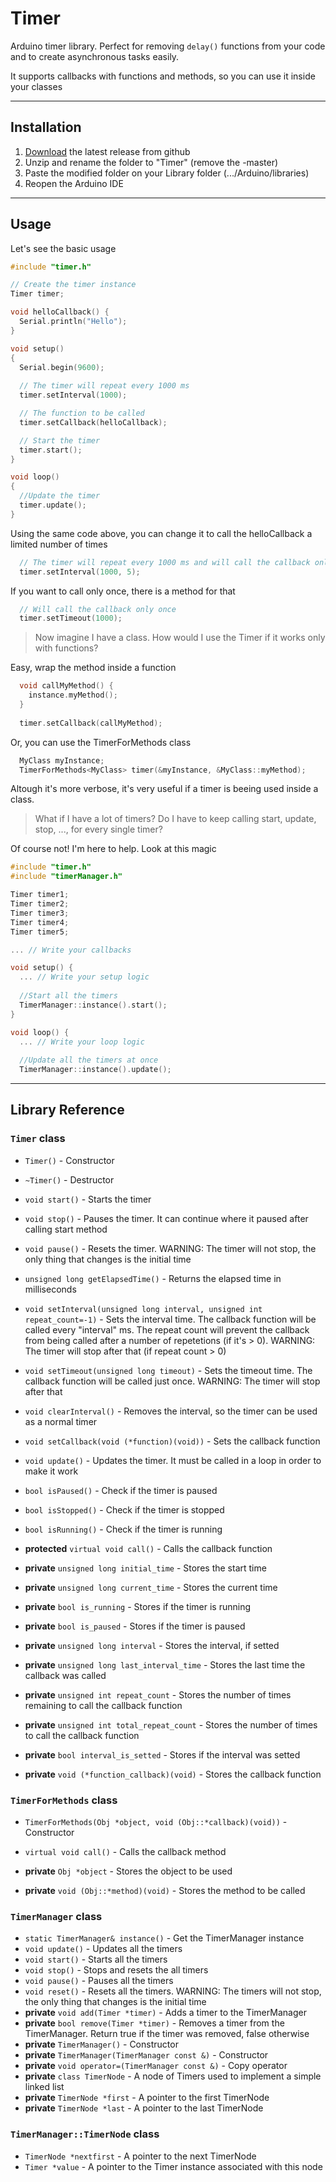 # Timer
Arduino timer library. Perfect for removing `delay()` functions from your code and to create asynchronous tasks easily.

It supports callbacks with functions and methods, so you can use it inside your classes

------------------------

## Installation
1. [Download](https://github.com/brunocalou/Timer/archive/master.zip) the latest release from github
2. Unzip and rename the folder to "Timer" (remove the -master)
3. Paste the modified folder on your Library folder (.../Arduino/libraries)
4. Reopen the Arduino IDE

------------------------

## Usage

Let's see the basic usage

```cpp
#include "timer.h"

// Create the timer instance
Timer timer;

void helloCallback() {
  Serial.println("Hello");
}

void setup()
{
  Serial.begin(9600);
  
  // The timer will repeat every 1000 ms
  timer.setInterval(1000); 

  // The function to be called
  timer.setCallback(helloCallback);

  // Start the timer
  timer.start();
}

void loop()
{
  //Update the timer
  timer.update();
}
```

Using the same code above, you can change it to call the helloCallback a limited number of times
```cpp
  // The timer will repeat every 1000 ms and will call the callback only 5 times
  timer.setInterval(1000, 5);
```

If you want to call only once, there is a method for that

```cpp
  // Will call the callback only once
  timer.setTimeout(1000);
```

> Now imagine I have a class. How would I use the Timer if it works only with functions?

Easy, wrap the method inside a function

```cpp
  void callMyMethod() {
    instance.myMethod();
  }
  
  timer.setCallback(callMyMethod);
```

Or, you can use the TimerForMethods class

```cpp
  MyClass myInstance;
  TimerForMethods<MyClass> timer(&myInstance, &MyClass::myMethod);
```

Altough it's more verbose, it's very useful if a timer is beeing used inside a class.

> What if I have a lot of timers? Do I have to keep calling start, update, stop, ..., for every single timer?

Of course not! I'm here to help. Look at this magic

```cpp
#include "timer.h"
#include "timerManager.h"

Timer timer1;
Timer timer2;
Timer timer3;
Timer timer4;
Timer timer5;

... // Write your callbacks

void setup() {
  ... // Write your setup logic
  
  //Start all the timers
  TimerManager::instance().start();
}

void loop() {
  ... // Write your loop logic
  
  //Update all the timers at once
  TimerManager::instance().update();
```

------------------------

## Library Reference

### `Timer` class

*  `Timer()` - Constructor

*  `~Timer()` - Destructor

*  `void start()` - Starts the timer

*  `void stop()` - Pauses the timer. It can continue where it paused after calling start method

*  `void pause()` - Resets the timer. WARNING: The timer will not stop, the only thing that changes is the initial time

*  `unsigned long getElapsedTime()` - Returns the elapsed time in milliseconds

*  `void setInterval(unsigned long interval, unsigned int repeat_count=-1)` - Sets the interval time. The callback function will be called every "interval" ms. The repeat count will prevent the callback from being called after a number of repetetions (if it's > 0). WARNING: The timer will stop after that (if repeat count > 0)

*  `void setTimeout(unsigned long timeout)` - Sets the timeout time. The callback function will be called just once. WARNING: The timer will stop after that

*  `void clearInterval()` - Removes the interval, so the timer can be used as a normal timer

*  `void setCallback(void (*function)(void))` - Sets the callback function

*  `void update()` - Updates the timer. It must be called in a loop in order to make it work

*  `bool isPaused()` - Check if the timer is paused

*  `bool isStopped()` - Check if the timer is stopped

*  `bool isRunning()` - Check if the timer is running

*  **protected** `virtual void call()` - Calls the callback function

*  **private** `unsigned long initial_time` - Stores the start time

*  **private** `unsigned long current_time` - Stores the current time

*  **private** `bool is_running` - Stores if the timer is running

*  **private** `bool is_paused` - Stores if the timer is paused

*  **private** `unsigned long interval` - Stores the interval, if setted

*  **private** `unsigned long last_interval_time` - Stores the last time the callback was called

*  **private** `unsigned int repeat_count` - Stores the number of times remaining to call the callback function

*  **private** `unsigned int total_repeat_count` - Stores the number of times to call the callback function

*  **private** `bool interval_is_setted` - Stores if the interval was setted

*  **private** `void (*function_callback)(void)` - Stores the callback function

### `TimerForMethods` class

*  `TimerForMethods(Obj *object, void (Obj::*callback)(void))` - Constructor

*  `virtual void call()` - Calls the callback method

*  **private** `Obj *object` - Stores the object to be used

*  **private** `void (Obj::*method)(void)` - Stores the method to be called

### `TimerManager` class

*  `static TimerManager& instance()` - Get the TimerManager instance
*  `void update()` - Updates all the timers
*  `void start()` - Starts all the timers
*  `void stop()` - Stops and resets the all timers
*  `void pause()` - Pauses all the timers
*  `void reset()` - Resets all the timers. WARNING: The timers will not stop,
		the only thing that changes is the initial time
*  **private** `void add(Timer *timer)` - Adds a timer to the TimerManager
*  **private** `bool remove(Timer *timer)` - Removes a timer from the TimerManager. Return true if the timer was removed, false otherwise
*  **private** `TimerManager()` - Constructor
*  **private** `TimerManager(TimerManager const &)` - Constructor
*  **private** `void operator=(TimerManager const &)` - Copy operator
*  **private** `class TimerNode` - A node of Timers used to implement a simple linked list
*  **private** `TimerNode *first` - A pointer to the first TimerNode
*  **private** `TimerNode *last` - A pointer to the last TimerNode


### `TimerManager::TimerNode` class

*  `TimerNode *nextfirst` - A pointer to the next TimerNode
*  `Timer *value` - A pointer to the Timer instance associated with this node
